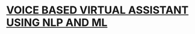 # [VOICE BASED VIRTUAL ASSISTANT USING NLP AND ML](https://github.com/Lonecarcass/Portfolio/blob/main/Project.md)

